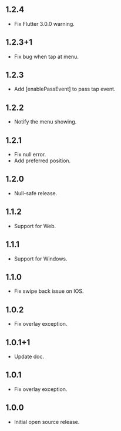## 1.2.4

- Fix Flutter 3.0.0 warning.

## 1.2.3+1

- Fix bug when tap at menu.


## 1.2.3

- Add [enablePassEvent] to pass tap event.

## 1.2.2

- Notify the menu showing.

## 1.2.1

- Fix null error.
- Add preferred position.

## 1.2.0

- Null-safe release.

## 1.1.2

- Support for Web.

## 1.1.1

- Support for Windows.

## 1.1.0

- Fix swipe back issue on IOS.

## 1.0.2

- Fix overlay exception.

## 1.0.1+1

- Update doc.

## 1.0.1

- Fix overlay exception.

## 1.0.0

- Initial open source release.
